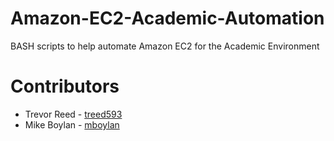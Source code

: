 Amazon-EC2-Academic-Automation
==============================

BASH scripts to help automate Amazon EC2 for the Academic Environment

Contributors
============
* Trevor Reed - [treed593](https://github.com/treed593)
* Mike Boylan - [mboylan](https://github.com/mboylan)
